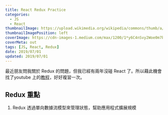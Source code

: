 ```yaml
---
title: React Redux Practice
categories:
  - JS
  - React
thumbnailImage: https://upload.wikimedia.org/wikipedia/commons/thumb/a/a7/React-icon.svg/1200px-React-icon.svg.png
thumbnailImagePosition: left
coverImage: https://cdn-images-1.medium.com/max/1200/1*y6C4nSvy2Woe0m7bWEn4BA.png
coverMeta: out
tags: [JS, React, Redux]
date: 2019/07/01
updated: 2019/07/01
---
```


最近朋友問我關於 Redux 的問題，但我已經有兩年沒碰 React 了。所以藉此機會找了youtube 上的[教程](https://youtu.be/OSSpVLpuVWA)，好好複習一次。

<!--more-->

## Redux 重點

1. Redux 透過單向數據流模型來管理狀態，幫助應用程式擴展規模

